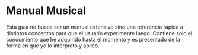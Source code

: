 # Manual Musical

Esta guía no busca ser un manual extensivo sino una referencia rápida 
a distintos conceptos para que el usuario experimente luego. Contiene solo 
el conocmiento que he adquirido hasta el momento y es presentado de la forma en 
que yo lo interpreto y aplico.
